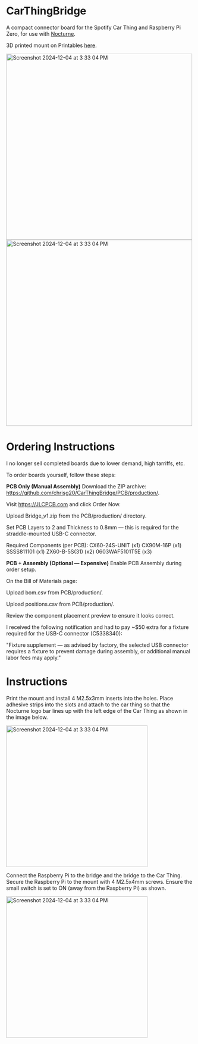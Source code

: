 # CarThingBridge
A compact connector board for the Spotify Car Thing and Raspberry Pi Zero, for use with [Nocturne](https://github.com/usenocturne/nocturne-image).

3D printed mount on Printables [here](https://www.printables.com/model/1098732-car-thing-pi-bridge).

<img width="500" alt="Screenshot 2024-12-04 at 3 33 04 PM" src="https://github.com/user-attachments/assets/b6781614-9ddb-4c03-b561-87ace9c2db6d">
<img width="500" alt="Screenshot 2024-12-04 at 3 33 04 PM" src="https://github.com/user-attachments/assets/a7247fd7-2eed-4263-aca0-68755e4b5f4a">

# Ordering Instructions
I no longer sell completed boards due to lower demand, high tarriffs, etc.

To order boards yourself, follow these steps:

**PCB Only (Manual Assembly)**
Download the ZIP archive: https://github.com/chrisg20/CarThingBridge/PCB/production/.

Visit https://JLCPCB.com and click Order Now.

Upload Bridge_v1.zip from the PCB/production/ directory.

Set PCB Layers to 2 and Thickness to 0.8mm — this is required for the straddle-mounted USB-C connector.

Required Components (per PCB):
CX60-24S-UNIT (x1)
CX90M-16P (x1)
SSSS811101 (x1)
ZX60-B-5S(31) (x2)
0603WAF5101T5E (x3)

**PCB + Assembly (Optional — Expensive)**
Enable PCB Assembly during order setup.

On the Bill of Materials page:

Upload bom.csv from PCB/production/.

Upload positions.csv from PCB/production/.

Review the component placement preview to ensure it looks correct.

I received the following notification and had to pay ~$50 extra for a fixture required for the USB-C connector (C5338340):

"Fixture supplement — as advised by factory, the selected USB connector requires a fixture to prevent damage during assembly, or additional manual labor fees may apply."

# Instructions

Print the mount and install 4 M2.5x3mm inserts into the holes. Place adhesive strips into the slots and attach to the car thing so that the Nocturne logo bar lines up with the left edge of the Car Thing as shown in the image below.

<img width="380" alt="Screenshot 2024-12-04 at 3 33 04 PM" src="https://github.com/user-attachments/assets/effa9ac9-5d73-49a0-9ed0-851f4376d52b">

Connect the Raspberry Pi to the bridge and the bridge to the Car Thing. Secure the Raspberry Pi to the mount with 4 M2.5x4mm screws. Ensure the small switch is set to ON (away from the Raspberry Pi) as shown.

<img width="380" alt="Screenshot 2024-12-04 at 3 33 04 PM" src="https://github.com/user-attachments/assets/d034b633-fbca-43ef-a63b-6654b9a20c5e">

